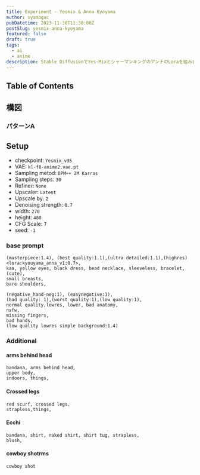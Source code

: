 ```yaml
---
title: Experiment - Yesmix & Anna Kyoyama
author: syamaguc
pubDatetime: 2023-11-30T11:30:00Z
postSlug: yesmix-anna-kyoyama
featured: false
draft: true
tags:
  - ai
  - anime
description: Stable DiffusionでYes-MixとシャーマンキングのアンナのLoraを組み合わせてみる。
---
```


## Table of Contents

<!-- toc -->

## 構図

### パターンA

## Setup

- checkpoint: `Yesmix_v35`
- VAE: `kl-f8-anime2.vae.pt`
- Sampling metod: `DPM++ 2M Karras`
- Sampling steps: `30`
- Refiner: `None`
- Upscaler: `Latent`
- Upscale by: `2`
- Denoising strength: `0.7`
- width: `270`
- height: `480`
- CFG Scale: `7`
- seed: `-1`

### base prompt

```text
(masterpiece:1.4), (best quality:1.1),(ultra detailed:1.1),(highres)
<lora:kyouyama_anna_v1:0.7>,
kaa, yellow eyes, black dress, bead necklace, sleeveless, bracelet,
(cute),
small breasts,
bare shoulders,
```

```text
(negative_hand-neg:1), (easynegative:1),
(bad quality: 1),(worst quality:1),(low quality:1),
normal quality,lowres, lower, bad anatomy,
nsfw,
missing fingers,
bad hands,
(low quality lowres simple background:1.4)
```

### Additional

#### arms behind head

```text
bandana, arms behind head,
upper body,
indoors, things,
```

#### Crossed legs

```text
red scurf, crossed legs,
strapless,things,
```

#### Ecchi

```
bandana, shirt, naked shirt, shirt tug, strapless,
blush,
```

#### cowboy shotrms

```
cowboy shot
```

